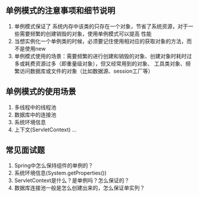 ## 单例模式的注意事项和细节说明

1. 单例模式保证了 系统内存中该类的只存在一个对象，节省了系统资源，对于一些需要频繁的创建销毁的对象，使用单例模式可以提高
   性能
2. 当想实例化一个单例类的时候，必须要记住使用相对应的获取对象的方法，而不是使用new
3. 单例模式使用的场景：需要频繁的进行创建和销毁的对象、创建对象时耗时过多或耗费资源过多（即重量级对象），但又经常用到的对象、
   工具类对象、频繁访问数据库或文件的对象（比如数据源、session工厂等）

## 单例模式的使用场景

1. 多线程中的线程池
2. 数据库中的连接池
3. 系统环境信息
4. 上下文(ServletContext)
   ...

## 常见面试题

1. Spring中怎么保持组件的单例的？
2. 系统环境信息(System.getProperties())
3. ServletContext是什么？是单例吗？怎么保证的？
4. 数据库连接池一般是怎么创建出来的，怎么保证单实列？
